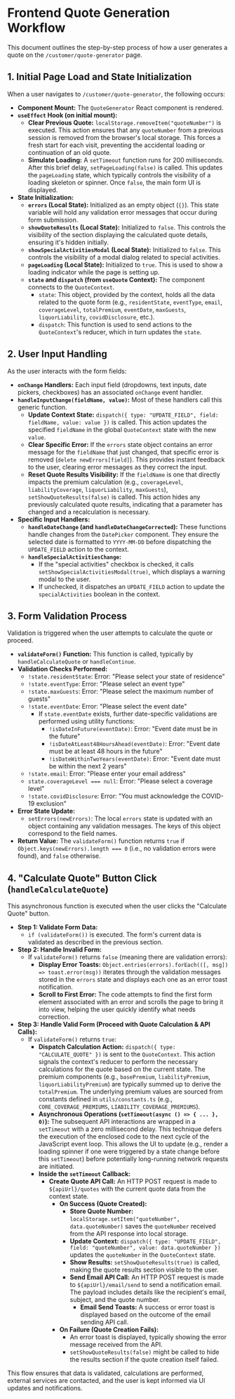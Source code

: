 # Frontend Quote Generation Workflow

This document outlines the step-by-step process of how a user generates a quote on the `/customer/quote-generator` page.

## 1. Initial Page Load and State Initialization

When a user navigates to `/customer/quote-generator`, the following occurs:

- **Component Mount:** The `QuoteGenerator` React component is rendered.
- **`useEffect` Hook (on initial mount):**
    - **Clear Previous Quote:** `localStorage.removeItem("quoteNumber")` is executed. This action ensures that any `quoteNumber` from a previous session is removed from the browser's local storage. This forces a fresh start for each visit, preventing the accidental loading or continuation of an old quote.
    - **Simulate Loading:** A `setTimeout` function runs for 200 milliseconds. After this brief delay, `setPageLoading(false)` is called. This updates the `pageLoading` state, which typically controls the visibility of a loading skeleton or spinner. Once `false`, the main form UI is displayed.
- **State Initialization:**
    - **`errors` (Local State):** Initialized as an empty object (`{}`). This state variable will hold any validation error messages that occur during form submission.
    - **`showQuoteResults` (Local State):** Initialized to `false`. This controls the visibility of the section displaying the calculated quote details, ensuring it's hidden initially.
    - **`showSpecialActivitiesModal` (Local State):** Initialized to `false`. This controls the visibility of a modal dialog related to special activities.
    - **`pageLoading` (Local State):** Initialized to `true`. This is used to show a loading indicator while the page is setting up.
    - **`state` and `dispatch` (from `useQuote` Context):** The component connects to the `QuoteContext`.
        - `state`: This object, provided by the context, holds all the data related to the quote form (e.g., `residentState`, `eventType`, `email`, `coverageLevel`, `totalPremium`, `eventDate`, `maxGuests`, `liquorLiability`, `covidDisclosure`, etc.).
        - `dispatch`: This function is used to send actions to the `QuoteContext`'s reducer, which in turn updates the `state`.

## 2. User Input Handling

As the user interacts with the form fields:

- **`onChange` Handlers:** Each input field (dropdowns, text inputs, date pickers, checkboxes) has an associated `onChange` event handler.
- **`handleInputChange(fieldName, value)`:** Most of these handlers call this generic function.
    - **Update Context State:** `dispatch({ type: "UPDATE_FIELD", field: fieldName, value: value })` is called. This action updates the specified `fieldName` in the global `QuoteContext` state with the new `value`.
    - **Clear Specific Error:** If the `errors` state object contains an error message for the `fieldName` that just changed, that specific error is removed (`delete newErrors[field]`). This provides instant feedback to the user, clearing error messages as they correct the input.
    - **Reset Quote Results Visibility:** If the `fieldName` is one that directly impacts the premium calculation (e.g., `coverageLevel`, `liabilityCoverage`, `liquorLiability`, `maxGuests`), `setShowQuoteResults(false)` is called. This action hides any previously calculated quote results, indicating that a parameter has changed and a recalculation is necessary.
- **Specific Input Handlers:**
    - **`handleDateChange` (and `handleDateChangeCorrected`):** These functions handle changes from the `DatePicker` component. They ensure the selected date is formatted to `YYYY-MM-DD` before dispatching the `UPDATE_FIELD` action to the context.
    - **`handleSpecialActivitiesChange`:**
        - If the "special activities" checkbox is checked, it calls `setShowSpecialActivitiesModal(true)`, which displays a warning modal to the user.
        - If unchecked, it dispatches an `UPDATE_FIELD` action to update the `specialActivities` boolean in the context.

## 3. Form Validation Process

Validation is triggered when the user attempts to calculate the quote or proceed.

- **`validateForm()` Function:** This function is called, typically by `handleCalculateQuote` or `handleContinue`.
- **Validation Checks Performed:**
    - `!state.residentState`: Error: "Please select your state of residence"
    - `!state.eventType`: Error: "Please select an event type"
    - `!state.maxGuests`: Error: "Please select the maximum number of guests"
    - `!state.eventDate`: Error: "Please select the event date"
        - If `state.eventDate` exists, further date-specific validations are performed using utility functions:
            - `!isDateInFuture(eventDate)`: Error: "Event date must be in the future"
            - `!isDateAtLeast48HoursAhead(eventDate)`: Error: "Event date must be at least 48 hours in the future"
            - `!isDateWithinTwoYears(eventDate)`: Error: "Event date must be within the next 2 years"
    - `!state.email`: Error: "Please enter your email address"
    - `state.coverageLevel === null`: Error: "Please select a coverage level"
    - `!state.covidDisclosure`: Error: "You must acknowledge the COVID-19 exclusion"
- **Error State Update:**
    - `setErrors(newErrors)`: The local `errors` state is updated with an object containing any validation messages. The keys of this object correspond to the field names.
- **Return Value:** The `validateForm()` function returns `true` if `Object.keys(newErrors).length === 0` (i.e., no validation errors were found), and `false` otherwise.

## 4. "Calculate Quote" Button Click (`handleCalculateQuote`)

This asynchronous function is executed when the user clicks the "Calculate Quote" button.

- **Step 1: Validate Form Data:**
    - `if (validateForm())` is executed. The form's current data is validated as described in the previous section.
- **Step 2: Handle Invalid Form:**
    - If `validateForm()` returns `false` (meaning there are validation errors):
        - **Display Error Toasts:** `Object.entries(errors).forEach(([, msg]) => toast.error(msg))` iterates through the validation messages stored in the `errors` state and displays each one as an error toast notification.
        - **Scroll to First Error:** The code attempts to find the first form element associated with an error and scrolls the page to bring it into view, helping the user quickly identify what needs correction.
- **Step 3: Handle Valid Form (Proceed with Quote Calculation & API Calls):**
    - If `validateForm()` returns `true`:
        - **Dispatch Calculation Action:** `dispatch({ type: "CALCULATE_QUOTE" })` is sent to the `QuoteContext`. This action signals the context's reducer to perform the necessary calculations for the quote based on the current state. The premium components (e.g., `basePremium`, `liabilityPremium`, `liquorLiabilityPremium`) are typically summed up to derive the `totalPremium`. The underlying premium values are sourced from constants defined in `utils/constants.ts` (e.g., `CORE_COVERAGE_PREMIUMS`, `LIABILITY_COVERAGE_PREMIUMS`).
        - **Asynchronous Operations (`setTimeout(async () => { ... }, 0)`):** The subsequent API interactions are wrapped in a `setTimeout` with a zero millisecond delay. This technique defers the execution of the enclosed code to the next cycle of the JavaScript event loop. This allows the UI to update (e.g., render a loading spinner if one were triggered by a state change before this `setTimeout`) before potentially long-running network requests are initiated.
        - **Inside the `setTimeout` Callback:**
            - **Create Quote API Call:** An HTTP POST request is made to `${apiUrl}/quotes` with the current quote data from the context state.
                - **On Success (Quote Created):**
                    - **Store Quote Number:** `localStorage.setItem("quoteNumber", data.quoteNumber)` saves the `quoteNumber` received from the API response into local storage.
                    - **Update Context:** `dispatch({ type: "UPDATE_FIELD", field: "quoteNumber", value: data.quoteNumber })` updates the `quoteNumber` in the `QuoteContext` state.
                    - **Show Results:** `setShowQuoteResults(true)` is called, making the quote results section visible to the user.
                    - **Send Email API Call:** An HTTP POST request is made to `${apiUrl}/email/send` to send a notification email. The payload includes details like the recipient's email, subject, and the quote number.
                        - **Email Send Toasts:** A success or error toast is displayed based on the outcome of the email sending API call.
                - **On Failure (Quote Creation Fails):**
                    - An error toast is displayed, typically showing the error message received from the API.
                    - `setShowQuoteResults(false)` might be called to hide the results section if the quote creation itself failed.

This flow ensures that data is validated, calculations are performed, external services are contacted, and the user is kept informed via UI updates and notifications.
